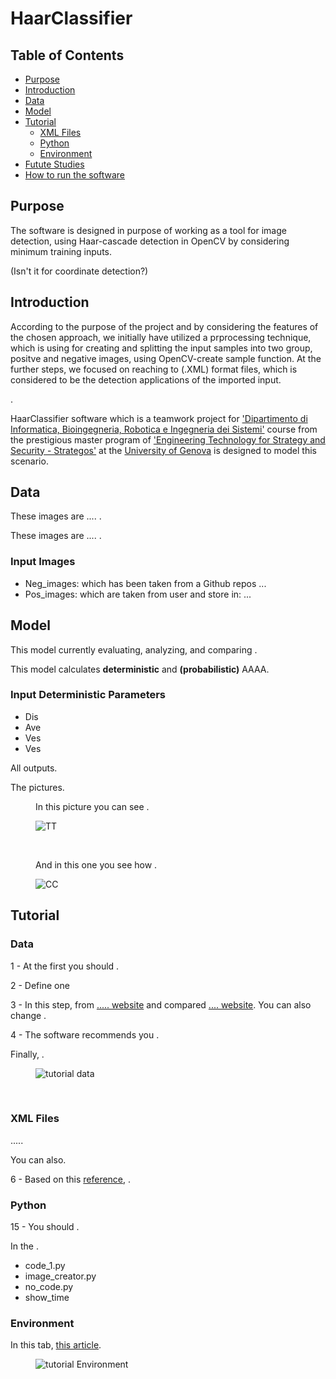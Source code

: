 <h1>HaarClassifier</h1>
<h2>Table of Contents</h2>
<ul>
  <li><a href=#purpose>Purpose</a></li>
  <li><a href=#introduction>Introduction</a></li>
  <li><a href=#data>Data</a></li>
  <li><a href=#model>Model</a></li>
  <li><a href=#tutorial>Tutorial</a>
    <ul>
      <li><a href=#xmlfiles>XML Files</a></li>
      <li><a href=#python>Python</a></li>
      <li><a href=#environment>Environment</a></li>
    </ul>
  </li>
  <li><a href=#>Futute Studies</a>
  <li><a href=#>How to run the software</a>

</ul>
<h2>Purpose</h2>
<p>The software is designed in purpose of working as a tool for image detection, using Haar-cascade detection in OpenCV by considering minimum training inputs.</p> (Isn't it for coordinate detection?)


<h2>Introduction</h2>
<p>According to the purpose of the project and by considering the features of the chosen approach, we initially have utilized a prprocessing technique, which is using for creating and splitting the input samples into two group, positve and negative images, using OpenCV-create sample function. At the further steps, we focused on reaching to (.XML) format files, which is considered to be the detection applications of the imported input.</p>
<p> .</p>
<p>HaarClassifier software which is a teamwork project for <a href='https://dibris.unige.it/en'>'Dipartimento di Informatica, Bioingegneria, Robotica e Ingegneria dei Sistemi'</a> course from the prestigious master program of <a href='http://www.itim.unige.it/cs/strategos/'>'Engineering Technology for Strategy and Security - Strategos'</a> at the <a href='https://unige.it/en'>University of Genova</a> is designed to model this scenario.</p>

<h2>Data</h2>
<p>These images are .... .</p>
<p>These images are .... .</p>
<h3>Input Images</h3>
<ul>
  <li>Neg_images: which has been taken from a Github repos ...</li>
  <li>Pos_images: which are taken from user and store in: ...</li>
</ul>

<h2>Model</h2>
<p>This model currently evaluating, analyzing, and comparing .</p>
<p>This model calculates <b>deterministic</b> and <b> (probabilistic)</b> AAAA.</p>
<h3>Input Deterministic Parameters</h3>
<ul>
  <li>Dis</li>
  <li>Ave</li>
  <li>Ves</li>
  <li>Ves</li>
</ul>

<p>All  outputs.</p>
<p>The  pictures.</p>
<figure>
<p>In this picture you can see .</p>
<img src="https://github.com" alt="TT">
</figure><br>
<figure>
<p>And in this one you see how .</p>
<img src="https://github.com/" alt="CC">
</figure>

<h2>Tutorial</h2>
<h3>Data</h3>
<p>1 - At the first you should .</p>
<p>2 - Define one </p>
<p>3 - In this step, from <a href='https://www.'>..... website</a> and compared  <a href='https://www'>.... website</a>. You can also change .</p>
<p>4 - The software recommends you .</p>
<p>Finally, .</p>
<figure>
<img src="https://github.com/" alt="tutorial data">
</figure><br>

<h3>XML Files</h3>
<p> .....</p>
<p>You can also.</p>
<p>6 - Based on this <a href='https://www'>reference</a>, .</p>

<h3>Python</h3>
<p>15 - You should .</p>
<p>In the .</p>
<ul>
  <li>code_1.py</li>
  <li>image_creator.py</li>
  <li>no_code.py</li>
  <li>show_time</li>
</ul>

<h3>Environment</h3>
<p>In this tab, <a href='https://www.'>this article</a>.</p>
<figure>
<img src="https://github.com/" alt="tutorial Environment">
</figure><br>
